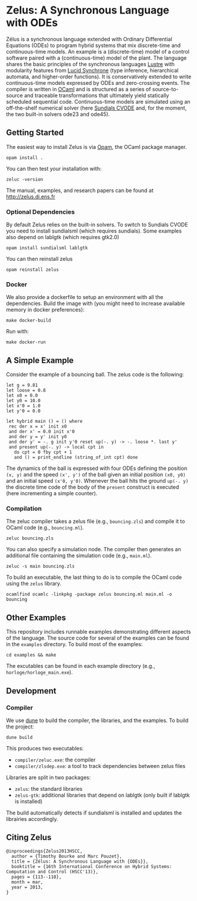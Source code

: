 # Zelus: A Synchronous Language with ODEs

Zélus is a synchronous language extended with Ordinary Differential Equations (ODEs) to program hybrid systems that mix discrete-time and continuous-time models.
An example is a (discrete-time) model of a control software paired with a (continuous-time) model of the plant.
The language shares the basic principles of the synchronous languages [Lustre](https://www-verimag.imag.fr/DIST-TOOLS/SYNCHRONE/lustre-v6/) with modularity features from [Lucid Synchrone](http://www.di.ens.fr/~pouzet/lucid-synchrone/) (type inference, hierarchical automata, and higher-order functions).
It is conservatively extended to write continuous-time models expressed by ODEs and zero-crossing events.
The compiler is written in [OCaml](https://ocaml.org/) and is structured as a series of source-to-source and traceable transformations that ultimately yield statically scheduled sequential code.
Continuous-time models are simulated using an off-the-shelf numerical solver (here [Sundials CVODE](https://computation.llnl.gov/casc/sundials/description/description.html#descr_cvode) and, for the moment, the two built-in solvers ode23 and ode45).

## Getting Started

The easiest way to install Zelus is via [Opam](https://opam.ocaml.org/), the OCaml package manager.

```
opam install .
```

You can then test your installation with:
```
zeluc -version
```

The manual, examples, and research papers can be found at http://zelus.di.ens.fr

### Optional Dependencies

By default Zelus relies on the built-in solvers.
To switch to Sundials CVODE you need to install sundialsml (which requires sundials).
Some examples also depend on lablgtk (which requires gtk2.0)

```
opam install sundialsml lablgtk
```

You can then reinstall zelus

```
opam reinstall zelus
```


### Docker

We also provide a dockerfile to setup an environment with all the dependencies.
Build the image with (you might need to increase available memory in docker preferences):
```
make docker-build
```

Run with:
```
make docker-run
```


##  A Simple Example

Consider the example of a bouncing ball.
The zelus code is the following:

```
let g = 9.81
let loose = 0.8
let x0 = 0.0 
let y0 = 10.0
let x'0 = 1.0
let y'0 = 0.0

let hybrid main () = () where
 rec der x = x' init x0
 and der x' = 0.0 init x'0
 and der y = y' init y0
 and der y' = -. g init y'0 reset up(-. y) -> -. loose *. last y'
 and present up(-. y) -> local cpt in
   do cpt = 0 fby cpt + 1
   and () = print_endline (string_of_int cpt) done
```

The dynamics of the ball is expressed with four ODEs defining the position `(x, y)` and the speed `(x', y')` of the ball given an initial position `(x0, y0)` and an initial speed `(x'0, y'0)`.
Whenever the ball hits the ground `up(-. y)` the discrete time code of the body of the `present` construct is executed (here incrementing a simple counter).

### Compilation
The zeluc compiler takes a zelus file (e.g., `bouncing.zls`) and compile it to OCaml code (e.g., `bouncing.ml`).

```
zeluc bouncing.zls
```

You can also specify a simulation node.
The compiler then generates an additional file containing the simulation code (e.g., `main.ml`).

```
zeluc -s main bouncing.zls
```

To build an executable, the last thing to do is to compile the OCaml code using the `zelus` library.

```
ocamlfind ocamlc -linkpkg -package zelus bouncing.ml main.ml -o bouncing
```

## Other Examples

This repository includes runnable examples demonstrating different aspects of the language. 
The source code for several of the examples can be found in the `examples` directory.
To build most of the examples:

```
cd examples && make
```

The excutables can be found in each example directory (e.g., `horloge/horloge_main.exe`).

## Development

### Compiler

We use [dune](https://dune.readthedocs.io/en/stable/) to build the compiler, the libraries, and the examples.
To build the project:

```
dune build
```

This produces two executables:
- `compiler/zeluc.exe`: the compiler
- `compiler/zlsdep.exe`: a tool to track dependencies between zelus files

Libraries are split in two packages:
- `zelus`: the standard libraries
- `zelus-gtk`: additional libraries that depend on lablgtk (only built if lablgtk is installed)

The build automatically detects if sundialsml is installed and updates the librairies accordingly.


## Citing Zelus

```
@inproceedings{Zelus2013HSCC,
  author = {Timothy Bourke and Marc Pouzet},
  title = {Zélus: A Synchronous Language with {ODEs}},
  booktitle = {16th International Conference on Hybrid Systems: Computation and Control (HSCC'13)},
  pages = {113--118},
  month = mar,
  year = 2013,
}
```
